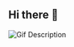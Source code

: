## Hi there 👋
![Gif Description](https://media0.giphy.com/media/v1.Y2lkPTc5MGI3NjExMWFqZzBtdjBmMmhpdGo3ZzFzNXFtcG9jZXMxeHFqanQ5enM2YmZrNSZlcD12MV9pbnRlcm5hbF9naWZfYnlfaWQmY3Q9Zw/k8kITi9SAwe9JWbUaH/giphy.gif)


<!--
**Tiarawr/Tiarawr** is a ✨ _special_ ✨ repository because its `README.md` (this file) appears on your GitHub profile.

Here are some ideas to get you started:

- 🔭 I’m currently working on ...
- 🌱 I’m currently learning ...
- 👯 I’m looking to collaborate on ...
- 🤔 I’m looking for help with ...
- 💬 Ask me about ...
- 📫 How to reach me: ...
- 😄 Pronouns: ...
- ⚡ Fun fact: ...
-->
